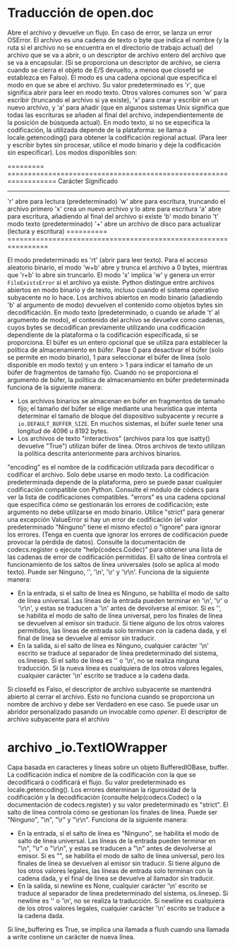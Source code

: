 # Traducción de open.__doc__

Abre el archivo y devuelve un flujo. En caso de error, se lanza un error OSError.
El archivo es una cadena de texto o byte que indica el nombre (y la ruta si el archivo no se encuentra en el directorio de trabajo actual) del archivo que se va a abrir, o un descriptor de archivo entero del archivo que se va a encapsular. (Si se proporciona un descriptor de archivo, se cierra cuando se cierra el objeto de E/S devuelto, a menos que closefd se establezca en Falso).
El modo es una cadena opcional que especifica el modo en que se abre el archivo. Su valor predeterminado es 'r', que significa abrir para leer en modo texto. Otros valores comunes son 'w' para escribir (truncando el archivo si ya existe), 'x' para crear y escribir en un nuevo archivo, y 'a' para añadir (que en algunos sistemas Unix significa que todas las escrituras se añaden al final del archivo, independientemente de la posición de búsqueda actual). En modo texto, si no se especifica la codificación, la utilizada depende de la plataforma: se llama a locale.getencoding() para obtener la codificación regional actual. (Para leer y escribir bytes sin procesar, utilice el modo binario y deje la codificación sin especificar). Los modos disponibles son:

========= ==================================================================
Carácter Significado
--------- ---------------------------------------------------------------
'r' abre para lectura (predeterminado)
'w' abre para escritura, truncando el archivo primero
'x' crea un nuevo archivo y lo abre para escritura
'a' abre para escritura, añadiendo al final del archivo si existe
'b' modo binario
't' modo texto (predeterminado)
'+' abre un archivo de disco para actualizar (lectura y escritura)
========== ================================================================

El modo predeterminado es 'rt' (abrir para leer texto). Para el acceso aleatorio binario, el modo 'w+b' abre y trunca el archivo a 0 bytes, mientras que 'r+b' lo abre sin truncarlo. El modo 'x' implica 'w' y genera un error `FileExistsError` si el archivo ya existe.
Python distingue entre archivos abiertos en modo binario y de texto, incluso cuando el sistema operativo subyacente no lo hace. Los archivos abiertos en modo binario (añadiendo 'b' al argumento de modo) devuelven el contenido como objetos bytes sin decodificación. En modo texto (predeterminado, o cuando se añade 't' al argumento de modo), el contenido del archivo se devuelve como cadenas, cuyos bytes se decodifican previamente utilizando una codificación dependiente de la plataforma o la codificación especificada, si se proporciona.
El búfer es un entero opcional que se utiliza para establecer la política de almacenamiento en búfer.
Pase 0 para desactivar el búfer (solo se permite en modo binario), 1 para seleccionar el búfer de línea (solo disponible en modo texto) y un entero > 1 para indicar el tamaño de un búfer de fragmentos de tamaño fijo. Cuando no se proporciona el argumento de búfer, la política de almacenamiento en búfer predeterminada funciona de la siguiente manera:

* Los archivos binarios se almacenan en búfer en fragmentos de tamaño fijo; el tamaño del búfer se elige mediante una heurística que intenta determinar el tamaño de bloque del dispositivo subyacente y recurre a `io.DEFAULT_BUFFER_SIZE`.
  En muchos sistemas, el búfer suele tener una longitud de 4096 u 8192 bytes.
* Los archivos de texto "interactivos" (archivos para los que isatty() devuelve "True") utilizan búfer de línea. Otros archivos de texto utilizan la política descrita anteriormente para archivos binarios.

"encoding" es el nombre de la codificación utilizada para decodificar o codificar el archivo. Solo debe usarse en modo texto. La codificación predeterminada depende de la plataforma, pero se puede pasar cualquier codificación compatible con Python. Consulte el módulo de códecs para ver la lista de codificaciones compatibles.
"errors" es una cadena opcional que especifica cómo se gestionarán los errores de codificación; este argumento no debe utilizarse en modo binario. Utilice "strict" para generar una excepción ValueError si hay un error de codificación (el valor predeterminado "Ninguno" tiene el mismo efecto) o "ignore" para ignorar los errores. (Tenga en cuenta que ignorar los errores de codificación puede provocar la pérdida de datos).
Consulte la documentación de codecs.register o ejecute "help(codecs.Codec)" para obtener una lista de las cadenas de error de codificación permitidas.
El salto de línea controla el funcionamiento de los saltos de línea universales (solo se aplica al modo texto). Puede ser Ninguno, '', '\n', '\r' y '\r\n'. Funciona de la siguiente manera:

* En la entrada, si el salto de línea es Ninguno, se habilita el modo de salto de línea universal. Las líneas de la entrada pueden terminar en '\n', '\r' o '\r\n', y estas se traducen a '\n' antes de devolverse al emisor. Si es '', se habilita el modo de salto de línea universal, pero los finales de línea se devuelven al emisor sin traducir. Si tiene alguno de los otros valores permitidos, las líneas de entrada solo terminan con la cadena dada, y el final de línea se devuelve al emisor sin traducir.
* En la salida, si el salto de línea es Ninguno, cualquier carácter '\n' escrito se traduce al separador de línea predeterminado del sistema, os.linesep. Si el salto de línea es '' o '\n', no se realiza ninguna traducción. Si la nueva línea es cualquiera de los otros valores legales, cualquier carácter '\n' escrito se traduce a la cadena dada.

Si closefd es Falso, el descriptor de archivo subyacente se mantendrá abierto al cerrar el archivo. Esto no funciona cuando se proporciona un nombre de archivo y debe ser Verdadero en ese caso.
Se puede usar un abridor personalizado pasando un invocable como *opener*. El descriptor de archivo subyacente para el archivo

# archivo _io.TextIOWrapper 

Capa basada en caracteres y líneas sobre un objeto BufferedIOBase, buffer.
La codificación indica el nombre de la codificación con la que se decodificará o codificará el flujo. Su valor predeterminado es locale.getencoding().
Los errores determinan la rigurosidad de la codificación y la decodificación (consulte help(codecs.Codec) o la documentación de codecs.register) y su valor predeterminado es "strict".
El salto de línea controla cómo se gestionan los finales de línea. Puede ser "Ninguno", "\n", "\r" y "\r\n". Funciona de la siguiente manera:

* En la entrada, si el salto de línea es "Ninguno", se habilita el modo de salto de línea universal. Las líneas de la entrada pueden terminar en "\n", "\r" o "\r\n", y estas se traducen a "\n" antes de devolverse al emisor. Si es "", se habilita el modo de salto de línea universal, pero los finales de línea se devuelven al emisor sin traducir. Si tiene alguno de los otros valores legales, las líneas de entrada solo terminan con la cadena dada, y el final de línea se devuelve al llamador sin traducir.
* En la salida, si newline es None, cualquier carácter '\n' escrito se traduce al separador de línea predeterminado del sistema, os.linesep. Si newline es '' o '\n', no se realiza la traducción. Si newline es cualquiera de los otros valores legales, cualquier carácter '\n' escrito se traduce a la cadena dada.

Si line_buffering es True, se implica una llamada a flush cuando una llamada a write contiene un carácter de nueva línea.



